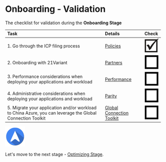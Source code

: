 <properties
	pageTitle="Global Customer Playbook onboarding-validate | Azure"
	description="Global Customer Playbook onboarding-validate"
	services="global-customer-playbook"
	documentationCenter=""
	authors="jtong"
	manager="edwinc"
	editor=""
	tags="global-customer-playbook"/>

<tags
	ms.service="migration-lifecycle-onboarding"
	ms.workload=""
	ms.tgt_pltfrm=""
	ms.devlang="na"
	ms.topic="article"
	ms.date="12/26/2016"
	wacn.date="12/26/2016"
	wacn.lang="en" 
	ms.author="jtong"/>

# Onboarding - Validation

The checklist for validation during the **Onboarding Stage**

| Task | Details | Check |
|:---- |:------- |:----- |
1. Go through the ICP filing process | [Policies](/solutions/global-customer/onboardng/guidance/policies/) | ![d](../media/check-box.png)
2. Onboarding with 21Variant | [Partners](/solutions/global-customer/onboardng/guidance/partners/) | ![ud](../media/empty-box.png)
3. Performance considerations when deploying your applications and workload | [Performance](/solutions/global-customer/onboardng/guidance/performance/) | ![ud](../media/empty-box.png)
4. Administrative considerations when deploying your applications and workload | [Parity](/solutions/global-customer/onboardng/guidance/parity/) | ![ud](../media/empty-box.png)
5. Migrate your application and/or workload to China Azure, you can leverage the Global Connection Toolkit | [Global Connection Toolkit](/solutions/global-customer/migration-assistant) | ![ud](../media/empty-box.png)


![navigation](../media/navigation.png)

Let's move to the next stage - [Optimizing Stage](/solutions/global-customer/optimizing/validate/).

 
